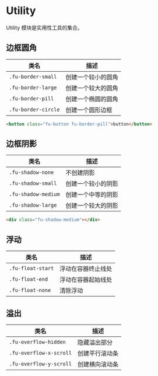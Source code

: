 # Utility

Utility 模块是实用性工具的集合。

## 边框圆角

| 类名                | 描述               |
| ------------------- | ------------------ |
| `.fu-border-small`  | 创建一个较小的圆角 |
| `.fu-border-large`  | 创建一个较大的圆角 |
| `.fu-border-pill`   | 创建一个椭圆的圆角 |
| `.fu-border-circle` | 创建一个圆形边框   |

```html
<button class="fu-button fu-border-pill">button</button>
```

## 边框阴影

| 类名                | 描述               |
| ------------------- | ------------------ |
| `.fu-shadow-none`   | 不创建阴影         |
| `.fu-shadow-small`  | 创建一个较小的阴影 |
| `.fu-shadow-medium` | 创建一个中等的阴影 |
| `.fu-shadow-large`  | 创建一个较大的阴影 |

```html
<div class="fu-shadow-medium"></div>
```

## 浮动

| 类名              | 描述               |
| ----------------- | ------------------ |
| `.fu-float-start` | 浮动在容器终止线处 |
| `.fu-float-end`   | 浮动在容器起始线处 |
| `.fu-float-none`  | 清除浮动           |

## 溢出

| 类名                    | 描述           |
| ----------------------- | -------------- |
| `.fu-overflow-hidden`   | 隐藏溢出部分   |
| `.fu-overflow-x-scroll` | 创建平行滚动条 |
| `.fu-overflow-y-scroll` | 创建横向滚动条 |
